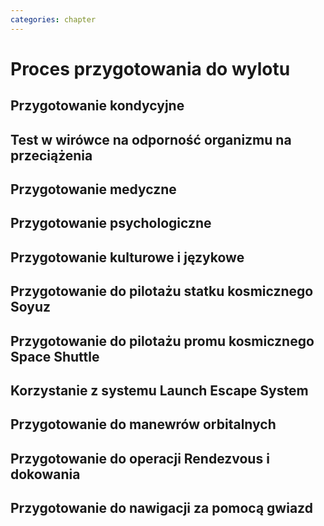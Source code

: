 ```yaml
---
categories: chapter
---
```


# Proces przygotowania do wylotu

## Przygotowanie kondycyjne

## Test w wirówce na odporność organizmu na przeciążenia

## Przygotowanie medyczne

## Przygotowanie psychologiczne

## Przygotowanie kulturowe i językowe

## Przygotowanie do pilotażu statku kosmicznego Soyuz

## Przygotowanie do pilotażu promu kosmicznego Space Shuttle

## Korzystanie z systemu Launch Escape System

## Przygotowanie do manewrów orbitalnych

## Przygotowanie do operacji Rendezvous i dokowania

## Przygotowanie do nawigacji za pomocą gwiazd
